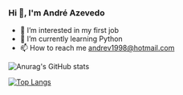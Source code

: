 
 ### Hi 👋, I'm André Azevedo

- 👀 I’m interested in my first job
- 🌱 I’m currently learning Python
- 📫 How to reach me andrev1998@hotmail.com

<!---
andreeviictor1/andreeviictor1 is a ✨ special ✨ repository because its `README.md` (this file) appears on your GitHub profile.
You can click the Preview link to take a look at your changes.
--->
![Anurag's GitHub stats](https://github-readme-stats.vercel.app/api?username=andreeviictor1&show_icons=true&theme=radical)


[![Top Langs](https://github-readme-stats.vercel.app/api/top-langs/?username=andreeviictor1&layout=compact)](https://github.com/anuraghazra/github-readme-stats)
